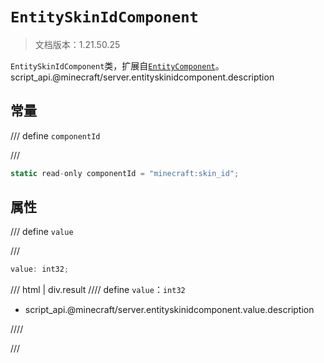 # `EntitySkinIdComponent`

> 文档版本：1.21.50.25

`EntitySkinIdComponent`类，扩展自[`EntityComponent`](./entitycomponent.md)。script_api.@minecraft/server.entityskinidcomponent.description

## 常量

/// define
`componentId`


///

```js
static read-only componentId = "minecraft:skin_id";
```


## 属性

/// define
`value`


///

```js
value: int32;
```

/// html | div.result
//// define
`value`：`int32`

- script_api.@minecraft/server.entityskinidcomponent.value.description


////

///

